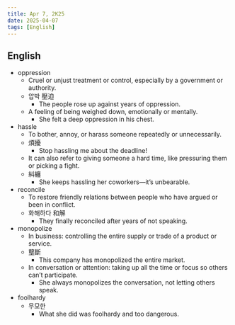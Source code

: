 ```yaml
---
title: Apr 7, 2K25
date: 2025-04-07
tags: [English]
---
```


## English

- oppression
  - Cruel or unjust treatment or control, especially by a government or authority.
  - 압박 壓迫
    - The people rose up against years of oppression.
  - A feeling of being weighed down, emotionally or mentally.
    - She felt a deep oppression in his chest.
- hassle
  - To bother, annoy, or harass someone repeatedly or unnecessarily.
  - 煩擾
    - Stop hassling me about the deadline!
  - It can also refer to giving someone a hard time, like pressuring them or picking a fight.
  - 糾纏
    - She keeps hassling her coworkers—it’s unbearable.
- reconcile
  - To restore friendly relations between people who have argued or been in conflict.
  - 화해하다 和解
    - They finally reconciled after years of not speaking.
- monopolize
  - In business: controlling the entire supply or trade of a product or service.
  - 壟斷
    - This company has monopolized the entire market.
  - In conversation or attention: taking up all the time or focus so others can’t participate.
    - She always monopolizes the conversation, not letting others speak.
- foolhardy
  - 무모한
    - What she did was foolhardy and too dangerous.